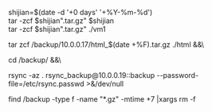 shijian=\$(date -d '+0 days' '+%Y-%m-%d')  
tar -zcf \$shijian".tar.gz" \$shijian  
tar -zcf \$shijian".tar.gz" ./vm1

tar zcf /backup/10.0.0.17/html_\$(date +%F).tar.gz ./html &&\\

cd /backup/ &&\\

rsync -az . rsync_backup\@10.0.0.19::backup --password-file=/etc/rsync.passwd
\>&/dev/null

find /backup -type f -name "\*.gz" -mtime +7 \|xargs rm -f
